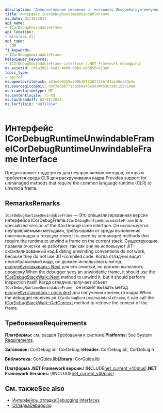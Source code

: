 ```yaml
---
description: 'Дополнительные сведения о: интерфейс Икордебугрунтимеунвиндаблефраме'
title: Интерфейс ICorDebugRuntimeUnwindableFrame
ms.date: 03/30/2017
api_name:
- ICorDebugUnwindableFrame
api_location:
- mscordbi.dll
api_type:
- COM
f1_keywords:
- ICorDebugUnwindableFrame
helpviewer_keywords:
- ICorDebugUnwindableFrame interface [.NET Framework debugging]
ms.assetid: cd6a3982-6ed3-4909-808d-a66055e813e0
topic_type:
- apiref
ms.openlocfilehash: e83ede8265a400b30f2202115bf47aed6ea43e5e
ms.sourcegitcommit: ddf7edb67715a5b9a45e3dd44536dabc153c1de0
ms.translationtype: MT
ms.contentlocale: ru-RU
ms.lasthandoff: 02/06/2021
ms.locfileid: "99717814"
---
```

# <a name="icordebugruntimeunwindableframe-interface"></a><span data-ttu-id="bc6fc-103">Интерфейс ICorDebugRuntimeUnwindableFrame</span><span class="sxs-lookup"><span data-stu-id="bc6fc-103">ICorDebugRuntimeUnwindableFrame Interface</span></span>

<span data-ttu-id="bc6fc-104">Предоставляет поддержку для неуправляемых методов, которым требуется среда CLR для раскручивания кадра.</span><span class="sxs-lookup"><span data-stu-id="bc6fc-104">Provides support for unmanaged methods that require the common language runtime (CLR) to unwind a frame.</span></span>  
  
## <a name="remarks"></a><span data-ttu-id="bc6fc-105">Remarks</span><span class="sxs-lookup"><span data-stu-id="bc6fc-105">Remarks</span></span>  

 <span data-ttu-id="bc6fc-106">`ICorDebugRuntimeUnwindableFrame` — Это специализированная версия интерфейса ICorDebugFrame.</span><span class="sxs-lookup"><span data-stu-id="bc6fc-106">`ICorDebugRuntimeUnwindableFrame` is a specialized version of the ICorDebugFrame interface.</span></span> <span data-ttu-id="bc6fc-107">Он используется неуправляемыми методами, требующими от среды выполнения очистки кадра в текущем стеке.</span><span class="sxs-lookup"><span data-stu-id="bc6fc-107">It is used by unmanaged methods that require the runtime to unwind a frame on the current stack.</span></span> <span data-ttu-id="bc6fc-108">Существующие правила очистки не работают, так как они не используют JIT-скомпилированный код.</span><span class="sxs-lookup"><span data-stu-id="bc6fc-108">Existing unwinding conventions do not work, because they do not use JIT-compiled code.</span></span> <span data-ttu-id="bc6fc-109">Когда отладчик видит неотображаемый кадр, он должен использовать метод [икордебугстакквалк:: Next](icordebugstackwalk-next-method.md) для его очистки, но должен выполнить проверку.</span><span class="sxs-lookup"><span data-stu-id="bc6fc-109">When the debugger sees an unwindable frame, it should use the [ICorDebugStackWalk::Next](icordebugstackwalk-next-method.md) method to unwind it, but it should perform inspection itself.</span></span> <span data-ttu-id="bc6fc-110">Когда отладчик получает объект `ICorDebugRuntimeUnwindableFrame` , он может вызвать метод [икордебугстакквалк:: oncontext](icordebugstackwalk-getcontext-method.md) для получения контекста кадра.</span><span class="sxs-lookup"><span data-stu-id="bc6fc-110">When the debugger receives an `ICorDebugRuntimeUnwindableFrame`, it can call the [ICorDebugStackWalk::GetContext](icordebugstackwalk-getcontext-method.md) method to retrieve the context of the frame.</span></span>  
  
## <a name="requirements"></a><span data-ttu-id="bc6fc-111">Требования</span><span class="sxs-lookup"><span data-stu-id="bc6fc-111">Requirements</span></span>  

 <span data-ttu-id="bc6fc-112">**Платформы:** см. раздел [Требования к системе](../../get-started/system-requirements.md).</span><span class="sxs-lookup"><span data-stu-id="bc6fc-112">**Platforms:** See [System Requirements](../../get-started/system-requirements.md).</span></span>  
  
 <span data-ttu-id="bc6fc-113">**Заголовок:** CorDebug.idl, CorDebug.h</span><span class="sxs-lookup"><span data-stu-id="bc6fc-113">**Header:** CorDebug.idl, CorDebug.h</span></span>  
  
 <span data-ttu-id="bc6fc-114">**Библиотека:** CorGuids.lib</span><span class="sxs-lookup"><span data-stu-id="bc6fc-114">**Library:** CorGuids.lib</span></span>  
  
 <span data-ttu-id="bc6fc-115">**Платформа .NET Framework версии:**[!INCLUDE[net_current_v40plus](../../../../includes/net-current-v40plus-md.md)]</span><span class="sxs-lookup"><span data-stu-id="bc6fc-115">**.NET Framework Versions:** [!INCLUDE[net_current_v40plus](../../../../includes/net-current-v40plus-md.md)]</span></span>  
  
## <a name="see-also"></a><span data-ttu-id="bc6fc-116">См. также</span><span class="sxs-lookup"><span data-stu-id="bc6fc-116">See also</span></span>

- [<span data-ttu-id="bc6fc-117">Интерфейсы отладки</span><span class="sxs-lookup"><span data-stu-id="bc6fc-117">Debugging Interfaces</span></span>](debugging-interfaces.md)
- [<span data-ttu-id="bc6fc-118">Отладка</span><span class="sxs-lookup"><span data-stu-id="bc6fc-118">Debugging</span></span>](index.md)
